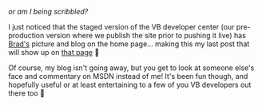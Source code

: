 _or am I being scribbled?_

I just noticed that the staged version of the VB developer center (our pre-production version where we publish the site prior to pushing it live) has [Brad's](http://blogs.msdn.com/brad_mccabe/) picture and blog on the home page... making this my last post that will show up on [that page](http://msdn.microsoft.com/vbasic) 🙂

Of course, my blog isn't going away, but you get to look at someone else's face and commentary on MSDN instead of me! It's been fun though, and hopefully useful or at least entertaining to a few of you VB developers out there too 🙂